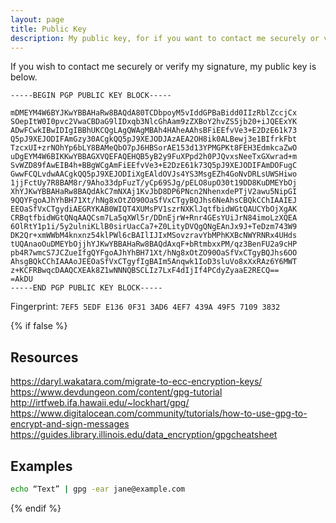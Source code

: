 ```yaml
---
layout: page
title: Public Key
description: My public key, for if you want to contact me securely or verify my signature.
---
```


If you wish to contact me securely or verify my signature, my public key is below.

```text
-----BEGIN PGP PUBLIC KEY BLOCK-----

mDMEYM4W6BYJKwYBBAHaRw8BAQdA80TCDbpoyM5vIddGPBaBidd0IIzRblZccjCx
SOepItW0I0pvc2VwaCBDaG9lIDxqb3NlcGhAam9zZXBoY2hvZS5jb20+iJQEExYK
ADwFCwkIBwIDIgIBBhUKCQgLAgQWAgMBAh4HAheAAhsBFiEEfvVe3+E2DzE61k73
Q5pJ9XEJODIFAmGzy30ACgkQQ5pJ9XEJODJAzAEA2OH8ik0ALBewj3e1BIfrkFbt
TzcxUI+zrNOhYp6bLY8BAMeQbO7pJ6HBSorAE153d13YPMGPKt8FEH3EdmkcaZwO
uDgEYM4W6BIKKwYBBAGXVQEFAQEHQB5yB2y9FuXPpd2h0PJQvxsNeeTxGXwrad+m
SvWZD89fAwEIB4h+BBgWCgAmFiEEfvVe3+E2DzE61k73Q5pJ9XEJODIFAmDOFugC
GwwFCQLvdwAACgkQQ5pJ9XEJODIiXgEAldOVJs4YS3MsgEZh4GoNvDRLsUWSHiwo
1jjFctUy7R8BAM8r/9Aho33dpFuzT/yCp69SJg/pELO8upO30t19DD8KuDMEYbOj
XhYJKwYBBAHaRw8BAQdAkC7mNXAj1KvJbD8DP6PNcn2NhenxdePTjV2awu5NipGI
9QQYFgoAJhYhBH71Xt/hNg8xOtZO90OaSfVxCTgyBQJhs6NeAhsCBQkCChIAAIEJ
EEOaSfVxCTgydiAEGRYKAB0WIQT4XUMsPV1szrNXKlJqtfbidWGtQAUCYbOjXgAK
CRBqtfbidWGtQNqAAQCsm7La5qXWl5r/DDnEjrW+Rnr4GEsYUiJrN84imoLzXQEA
6OlRtY1p1i/5y2ulniKLlB0sirUacCa7+Z0LityDVQgQNgEAnJx9J+TeDzm743W9
DK2Qr+xmWWbM4knxnz54klPWl6cBAIlIJIxMSovzravYbMPhKXBcNWYRNRx4UHds
tUQAnaoOuDMEYbOjjhYJKwYBBAHaRw8BAQdAxqF+bRtmbxxPM/qz3BenFU2a9cHP
pb4R7wmcS7JCZueIfgQYFgoAJhYhBH71Xt/hNg8xOtZO90OaSfVxCTgyBQJhs6OO
AhsgBQkCChIAAAoJEEOaSfVxCTgyfIgBAIm5Anqwk1IoD3sluVo8xXxRAz6Y6MWT
z+KCFRBwqcDAAQCXEAk8Z1wNNNQBSCLIz7LxF4dIjIf4PCdyZyaaE2RECQ==
=AkDU
-----END PGP PUBLIC KEY BLOCK-----
```

Fingerprint: `7EF5 5EDF E136 0F31 3AD6 4EF7 439A 49F5 7109 3832`

{% if false  %}
## Resources

https://daryl.wakatara.com/migrate-to-ecc-encryption-keys/
https://www.devdungeon.com/content/gpg-tutorial
http://irtfweb.ifa.hawaii.edu/~lockhart/gpg/
https://www.digitalocean.com/community/tutorials/how-to-use-gpg-to-encrypt-and-sign-messages
https://guides.library.illinois.edu/data_encryption/gpgcheatsheet

## Examples

```bash
echo “Text” | gpg -ear jane@example.com
```
{% endif %}
